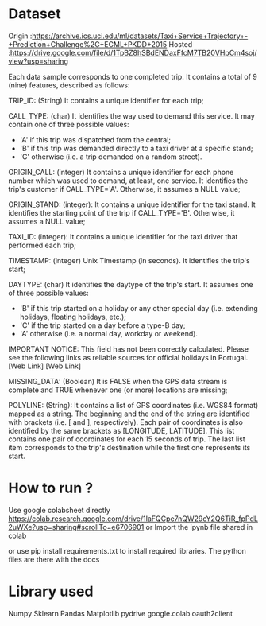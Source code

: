 # Dataset 
Origin :https://archive.ics.uci.edu/ml/datasets/Taxi+Service+Trajectory+-+Prediction+Challenge%2C+ECML+PKDD+2015
Hosted :https://drive.google.com/file/d/1TpBZ8hSBdENDaxFfcM7TB20VHpCm4soj/view?usp=sharing

Each data sample corresponds to one completed trip. It contains a total of 9 (nine) features, described as follows:

TRIP_ID: (String) It contains a unique identifier for each trip;

CALL_TYPE: (char) It identifies the way used to demand this service. It may contain one of three possible values:
- 'A' if this trip was dispatched from the central;
- 'B' if this trip was demanded directly to a taxi driver at a specific stand;
- 'C' otherwise (i.e. a trip demanded on a random street).

ORIGIN_CALL: (integer) It contains a unique identifier for each phone number which was used to demand, at least, one service. It identifies the trip's customer if CALL_TYPE='A'. Otherwise, it assumes a NULL value;

ORIGIN_STAND: (integer): It contains a unique identifier for the taxi stand. It identifies the starting point of the trip if CALL_TYPE='B'. Otherwise, it assumes a NULL value;

TAXI_ID: (integer): It contains a unique identifier for the taxi driver that performed each trip;

TIMESTAMP: (integer) Unix Timestamp (in seconds). It identifies the trip's start;

DAYTYPE: (char) It identifies the daytype of the trip's start. It assumes one of three possible values:
- 'B' if this trip started on a holiday or any other special day (i.e. extending holidays, floating holidays, etc.);
- 'C' if the trip started on a day before a type-B day;
- 'A' otherwise (i.e. a normal day, workday or weekend).

IMPORTANT NOTICE: This field has not been correctly calculated. Please see the following links as reliable sources for official holidays in Portugal.
[Web Link]
[Web Link]

MISSING_DATA: (Boolean) It is FALSE when the GPS data stream is complete and TRUE whenever one (or more) locations are missing;

POLYLINE: (String): It contains a list of GPS coordinates (i.e. WGS84 format) mapped as a string. The beginning and the end of the string are identified with brackets (i.e. [ and ], respectively). Each pair of coordinates is also identified by the same brackets as [LONGITUDE, LATITUDE]. This list contains one pair of coordinates for each 15 seconds of trip. The last list item corresponds to the trip's destination while the first one represents its start.

# How to run ?
Use google colabsheet directly
https://colab.research.google.com/drive/1IaFQCpe7nQW29cY2Q6TiR_fpPdL2uWXe?usp=sharing#scrollTo=e6706901
or Import the ipynb file shared in colab

or 
use pip install requirements.txt to install required libraries.
The python files are there with the docs

# Library used 
Numpy 
Sklearn
Pandas
Matplotlib
pydrive 
google.colab 
oauth2client





